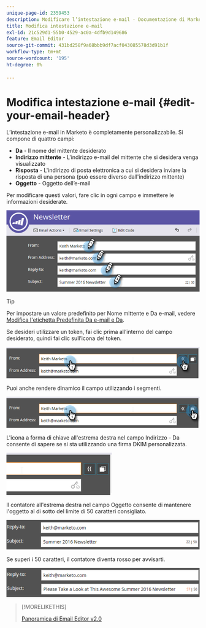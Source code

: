 ```yaml
---
unique-page-id: 2359453
description: Modificare l’intestazione e-mail - Documentazione di Marketo - Documentazione del prodotto
title: Modifica intestazione e-mail
exl-id: 21c529d1-55b0-4529-ac0a-4dfb9d149686
feature: Email Editor
source-git-commit: 431bd258f9a68bbb9df7acf043085578d3d91b1f
workflow-type: tm+mt
source-wordcount: '195'
ht-degree: 0%

---
```


# Modifica intestazione e-mail {#edit-your-email-header}

L’intestazione e-mail in Marketo è completamente personalizzabile. Si compone di quattro campi:

* **Da** - Il nome del mittente desiderato
* **Indirizzo mittente** - L&#39;indirizzo e-mail del mittente che si desidera venga visualizzato
* **Risposta** - L&#39;indirizzo di posta elettronica a cui si desidera inviare la risposta di una persona (può essere diverso dall&#39;indirizzo mittente)
* **Oggetto** - Oggetto dell’e-mail

Per modificare questi valori, fare clic in ogni campo e immettere le informazioni desiderate.

![](assets/one-3.png)

>[!TIP]
>
>Per impostare un valore predefinito per Nome mittente e Da e-mail, vedere [Modifica l&#39;etichetta Predefinita Da e-mail e Da](/help/marketo/product-docs/administration/email-setup/change-the-default-from-email-and-from-label.md).

Se desideri utilizzare un token, fai clic prima all’interno del campo desiderato, quindi fai clic sull’icona del token.

![](assets/two-3.png)

Puoi anche rendere dinamico il campo utilizzando i segmenti.

![](assets/three-2.png)

L&#39;icona a forma di chiave all&#39;estrema destra nel campo Indirizzo - Da consente di sapere se si sta utilizzando una firma DKIM personalizzata.

![](assets/four-2.png)

Il contatore all&#39;estrema destra nel campo Oggetto consente di mantenere l&#39;oggetto al di sotto del limite di 50 caratteri consigliato.

![](assets/five-1.png)

Se superi i 50 caratteri, il contatore diventa rosso per avvisarti.

![](assets/six-1.png)

>[!MORELIKETHIS]
>
>[Panoramica di Email Editor v2.0](/help/marketo/product-docs/email-marketing/general/email-editor-2/email-editor-v2-0-overview.md)
